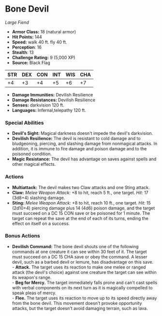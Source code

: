 # Bone Devil

*Large* *Fiend*

- **Armor Class:** 18 (natural armor)
- **Hit Points:** 144 
- **Speed:** walk 40 ft. fly 40 ft.
- **Perception**: 16
- **Stealth**: 13
- **Challenge Rating:** 9 (5,000 XP)
- **Source:** Black Flag

| STR | DEX | CON | INT | WIS | CHA |
| --- | --- | --- | --- | --- | --- |
| +4 | +3 | +4 | +5 | +6 | +7 |

- **Damage Immunities:** Devilish Resilience
- **Damage Resistances:** Devilish Resilience
- **Senses:** darkvision 120 ft.
- **Languages:** Infernal,telepathy 120 ft.

### Special Abilities

- **Devil's Sight:** Magical darkness doesn't impede the devil's darkvision.
- **Devilish Resilience:** The devil is resistant to cold damage and to bludgeoning, piercing, and slashing damage from nonmagical attacks. In addition, it is immune to fire damage and poison damage and to the poisoned condition.
- **Magic Resistance:** The devil has advantage on saves against spells and other magical effects.

### Actions

- **Multiattack:** The devil makes two Claw attacks and one Sting attack.
- **Claw:** _Melee Weapon Attack:_ +8 to hit, reach 5 ft., one target. _Hit:_ 17 (3d8+4) slashing damage.
- **Sting:** _Melee Weapon Attack:_ +8 to hit, reach 10 ft., one target. _Hit:_ 15 (2d10+4) piercing damage plus 14 (4d6) poison damage, and the target must succeed on a DC 15 CON save or be poisoned for 1 minute. The target can repeat the save at the end of each of its turns, ending the effect on itself on a success.

### Bonus Actions

- **Devilish Command:** The bone devil shouts one of the following commands at one creature it can see within 30 feet of it. The target must succeed on a DC 15 CHA save or obey the command. A lesser devil, such as a barbed devil or lemure, has disadvantage on this save.<br>- **Attack.** The target uses its reaction to make one melee or ranged attack (the devil's choice) against one creature the target can see within its weapon's range.<br>- **Beg for Mercy.** The target immediately falls prone and can't cast spells with verbal components on its next turn as it is magically compelled to speak pleas of mercy.<br>- **Flee.** The target uses its reaction to move up to its speed directly away from the bone devil. This movement doesn't provoke opportunity attacks, but the target doesn't avoid damaging terrain, such as lava.
